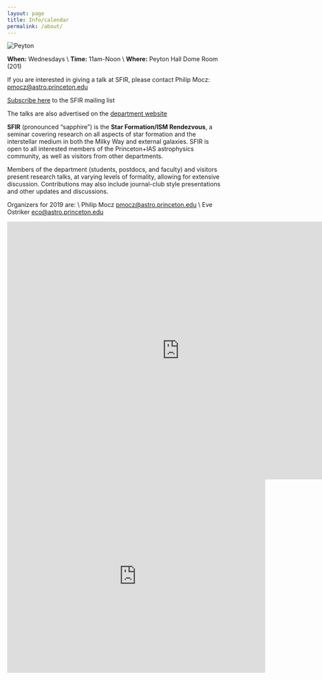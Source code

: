 ```yaml
---
layout: page
title: Info/calendar
permalink: /about/
---
```


![Peyton](../figures/peyton.jpg)


**When:**  Wednesdays \\
**Time:**   11am-Noon \\
**Where:** Peyton Hall Dome Room (201)

If you are interested in giving a talk at SFIR, please contact Philip Mocz: <pmocz@astro.princeton.edu> 

[Subscribe here](https://mail.astro.princeton.edu/mailman/listinfo/sfir) to the SFIR mailing list

The talks are also advertised on the [department website](https://web.astro.princeton.edu/events/seminars/sfir-star_formation-ism_rendezvous)


**SFIR** (pronounced “sapphire”) is the **Star Formation/ISM 
Rendezvous**, a seminar covering research on all aspects of star 
formation and the interstellar medium in both the Milky Way and 
external galaxies.  SFIR is open to all interested members of the 
Princeton+IAS astrophysics community, as well as visitors from other 
departments.    

Members of the department (students, postdocs, and faculty) and 
visitors present research talks, at varying levels of formality, 
allowing for extensive discussion.   Contributions may also include 
journal-club style presentations and other updates and discussions.


Organizers for 2019 are: \\
Philip Mocz 
<pmocz@astro.princeton.edu> 
\\
Eve Ostriker 
<eco@astro.princeton.edu>

<iframe src="https://calendar.google.com/calendar/embed?src=34hvhij8hvpl7dap1e23bbvhm0%40group.calendar.google.com&ctz=America%2FNew_York&amp;mode=AGENDA" style="border: 0" width="800" height="600" frameborder="0" scrolling="no"></iframe>
<iframe src="https://www.google.com/maps/embed?pb=!1m14!1m8!1m3!1d12163.24075196939!2d-74.6516625!3d40.3465565!3m2!1i1024!2i768!4f13.1!3m3!1m2!1s0x0%3A0xdf4f1a4f50a787b0!2sDepartment+of+Astrophysical+Sciences!5e0!3m2!1sen!2sus!4v1565132625246!5m2!1sen!2sus" width="600" height="450" frameborder="0" style="border:0" allowfullscreen></iframe>

